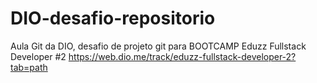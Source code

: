 # DIO-desafio-repositorio
Aula Git da DIO, desafio de projeto git para BOOTCAMP  Eduzz Fullstack Developer #2
https://web.dio.me/track/eduzz-fullstack-developer-2?tab=path
